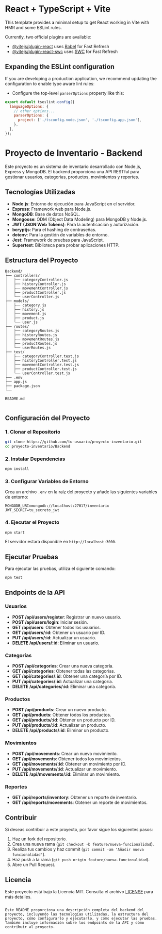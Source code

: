 # React + TypeScript + Vite

This template provides a minimal setup to get React working in Vite with HMR and some ESLint rules.

Currently, two official plugins are available:

- [@vitejs/plugin-react](https://github.com/vitejs/vite-plugin-react/blob/main/packages/plugin-react/README.md) uses [Babel](https://babeljs.io/) for Fast Refresh
- [@vitejs/plugin-react-swc](https://github.com/vitejs/vite-plugin-react-swc) uses [SWC](https://swc.rs/) for Fast Refresh

## Expanding the ESLint configuration

If you are developing a production application, we recommend updating the configuration to enable type aware lint rules:

- Configure the top-level `parserOptions` property like this:

```js
export default tseslint.config({
  languageOptions: {
    // other options...
    parserOptions: {
      project: ['./tsconfig.node.json', './tsconfig.app.json'],
    },
  },
});
```

# Proyecto de Inventario - Backend

Este proyecto es un sistema de inventario desarrollado con Node.js, Express y MongoDB. El backend proporciona una API RESTful para gestionar usuarios, categorías, productos, movimientos y reportes.

## Tecnologías Utilizadas

- **Node.js**: Entorno de ejecución para JavaScript en el servidor.
- **Express**: Framework web para Node.js.
- **MongoDB**: Base de datos NoSQL.
- **Mongoose**: ODM (Object Data Modeling) para MongoDB y Node.js.
- **JWT (JSON Web Tokens)**: Para la autenticación y autorización.
- **bcryptjs**: Para el hashing de contraseñas.
- **dotenv**: Para la gestión de variables de entorno.
- **Jest**: Framework de pruebas para JavaScript.
- **Supertest**: Biblioteca para probar aplicaciones HTTP.

## Estructura del Proyecto

```
Backend/
├── controllers/
│   ├── categoryController.js
│   ├── historyController.js
│   ├── movementController.js
│   ├── productController.js
│   └── userController.js
├── models/
│   ├── category.js
│   ├── history.js
│   ├── movement.js
│   ├── product.js
│   └── user.js
├── routes/
│   ├── categoryRoutes.js
│   ├── historyRoutes.js
│   ├── movementRoutes.js
│   ├── productRoutes.js
│   └── userRoutes.js
├── test/
│   ├── categoryController.test.js
│   ├── historyController.test.js
│   ├── movementController.test.js
│   ├── productController.test.js
│   └── userController.test.js
├── .env
├── app.js
├── package.json
└── 

README.md


```

## Configuración del Proyecto

### 1. Clonar el Repositorio

```sh
git clone https://github.com/tu-usuario/proyecto-inventario.git
cd proyecto-inventario/Backend
```

### 2. Instalar Dependencias

```sh
npm install
```

### 3. Configurar Variables de Entorno

Crea un archivo `.env` en la raíz del proyecto y añade las siguientes variables de entorno:

```
MONGODB_URI=mongodb://localhost:27017/inventario
JWT_SECRET=tu_secreto_jwt
```

### 4. Ejecutar el Proyecto

```sh
npm start
```

El servidor estará disponible en `http://localhost:3000`.

## Ejecutar Pruebas

Para ejecutar las pruebas, utiliza el siguiente comando:

```sh
npm test
```

## Endpoints de la API

### Usuarios

- **POST /api/users/register**: Registrar un nuevo usuario.
- **POST /api/users/login**: Iniciar sesión.
- **GET /api/users**: Obtener todos los usuarios.
- **GET /api/users/:id**: Obtener un usuario por ID.
- **PUT /api/users/:id**: Actualizar un usuario.
- **DELETE /api/users/:id**: Eliminar un usuario.

### Categorías

- **POST /api/categories**: Crear una nueva categoría.
- **GET /api/categories**: Obtener todas las categorías.
- **GET /api/categories/:id**: Obtener una categoría por ID.
- **PUT /api/categories/:id**: Actualizar una categoría.
- **DELETE /api/categories/:id**: Eliminar una categoría.

### Productos

- **POST /api/products**: Crear un nuevo producto.
- **GET /api/products**: Obtener todos los productos.
- **GET /api/products/:id**: Obtener un producto por ID.
- **PUT /api/products/:id**: Actualizar un producto.
- **DELETE /api/products/:id**: Eliminar un producto.

### Movimientos

- **POST /api/movements**: Crear un nuevo movimiento.
- **GET /api/movements**: Obtener todos los movimientos.
- **GET /api/movements/:id**: Obtener un movimiento por ID.
- **PUT /api/movements/:id**: Actualizar un movimiento.
- **DELETE /api/movements/:id**: Eliminar un movimiento.

### Reportes

- **GET /api/reports/inventory**: Obtener un reporte de inventario.
- **GET /api/reports/movements**: Obtener un reporte de movimientos.

## Contribuir

Si deseas contribuir a este proyecto, por favor sigue los siguientes pasos:

1. Haz un fork del repositorio.
2. Crea una nueva rama (`git checkout -b feature/nueva-funcionalidad`).
3. Realiza tus cambios y haz commit (`git commit -am 'Añadir nueva funcionalidad'`).
4. Haz push a la rama (`git push origin feature/nueva-funcionalidad`).
5. Abre un Pull Request.

## Licencia

Este proyecto está bajo la Licencia MIT. Consulta el archivo [LICENSE](LICENSE) para más detalles.
```

Este README proporciona una descripción completa del backend del proyecto, incluyendo las tecnologías utilizadas, la estructura del proyecto, cómo configurarlo y ejecutarlo, y cómo ejecutar las pruebas. También incluye información sobre los endpoints de la API y cómo contribuir al proyecto.